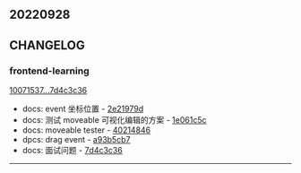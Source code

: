 ## 20220928

## CHANGELOG

### frontend-learning

[10071537...7d4c3c36](https://github.com/zhbhun/frontend-learning/compare/10071537...7d4c3c36)

* docs: event 坐标位置 - [2e21979d](https://github.com/zhbhun/frontend-learning/commit/2e21979d6475d8955f3c2e197fee8100b4a086b6)
* docs: 测试 moveable 可视化编辑的方案 - [1e061c5c](https://github.com/zhbhun/frontend-learning/commit/1e061c5ce7a72d2466a7b6f663a3151cad426b04)
* docs: moveable tester - [40214846](https://github.com/zhbhun/frontend-learning/commit/40214846c0758b259902e51cdd8d604553cd5b32)
* dpcs: drag event - [a93b5cb7](https://github.com/zhbhun/frontend-learning/commit/a93b5cb79610dc2ad159aeb3741aa533d2718cb1)
* docs: 面试问题 - [7d4c3c36](https://github.com/zhbhun/frontend-learning/commit/7d4c3c369b9702e806a71f8d3516ed279fbafe6c)

---

